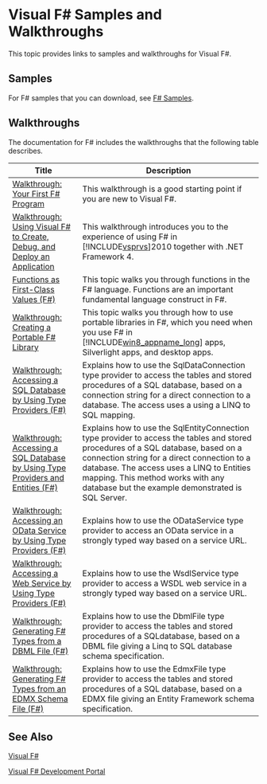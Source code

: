 # Visual F# Samples and Walkthroughs

This topic provides links to samples and walkthroughs for Visual F#.


## Samples
For F# samples that you can download, see [F# Samples](http://go.microsoft.com/fwlink/?LinkID=254878).


## Walkthroughs
The documentation for F# includes the walkthroughs that the following table describes.



|Title|Description|
|-----|-----------|
|[Walkthrough: Your First F&#35; Program](Walkthrough%3A+Your+First+F%23+Program.md)|This walkthrough is a good starting point if you are new to Visual F#.|
|[Walkthrough: Using Visual F&#35; to Create, Debug, and Deploy an Application](Walkthrough%3A+Using+Visual+F%23+to+Create%2C+Debug%2C+and+Deploy+an+Application.md)|This walkthrough introduces you to the experience of using F# in [!INCLUDE[vsprvs](../Token/vsprvs_md.md)]2010 together with .NET Framework 4.|
|[Functions as First-Class Values &#40;F&#35;&#41;](Functions+as+First-Class+Values+%28F%23%29.md)|This topic walks you through functions in the F# language. Functions are an important fundamental language construct in F#.|
|[Walkthrough: Creating a Portable F&#35; Library](Walkthrough%3A+Creating+a+Portable+F%23+Library.md)|This topic walks you through how to use portable libraries in F#, which you need when you use F# in [!INCLUDE[win8_appname_long](../Token/win8_appname_long_md.md)] apps, Silverlight apps, and desktop apps.|
|[Walkthrough: Accessing a SQL Database by Using Type Providers &#40;F&#35;&#41;](Walkthrough%3A+Accessing+a+SQL+Database+by+Using+Type+Providers+%28F%23%29.md)|Explains how to use the SqlDataConnection type provider to access the tables and stored procedures of a SQL database, based on a connection string for a direct connection to a database. The access uses a using a LINQ to SQL mapping.|
|[Walkthrough: Accessing a SQL Database by Using Type Providers and Entities &#40;F&#35;&#41;](Walkthrough%3A+Accessing+a+SQL+Database+by+Using+Type+Providers+and+Entities+%28F%23%29.md)|Explains how to use the SqlEntityConnection type provider to access the tables and stored procedures of a SQL database, based on a connection string for a direct connection to a database. The access uses a LINQ to Entities mapping. This method works with any database but the example demonstrated is SQL Server.|
|[Walkthrough: Accessing an OData Service by Using Type Providers &#40;F&#35;&#41;](Walkthrough%3A+Accessing+an+OData+Service+by+Using+Type+Providers+%28F%23%29.md)|Explains how to use the ODataService type provider to access an OData service in a strongly typed way based on a service URL.|
|[Walkthrough: Accessing a Web Service by Using Type Providers &#40;F&#35;&#41;](Walkthrough%3A+Accessing+a+Web+Service+by+Using+Type+Providers+%28F%23%29.md)|Explains how to use the WsdlService type provider to access a WSDL web service in a strongly typed way based on a service URL.|
|[Walkthrough: Generating F&#35; Types from a DBML File &#40;F&#35;&#41;](Walkthrough%3A+Generating+F%23+Types+from+a+DBML+File+%28F%23%29.md)|Explains how to use the DbmlFile type provider to access the tables and stored procedures of a SQLdatabase, based on a DBML file giving a Linq to SQL database schema specification.|
|[Walkthrough: Generating F&#35; Types from an EDMX Schema File &#40;F&#35;&#41;](Walkthrough%3A+Generating+F%23+Types+from+an+EDMX+Schema+File+%28F%23%29.md)|Explains how to use the EdmxFile type provider to access the tables and stored procedures of a SQL database, based on a EDMX file giving an Entity Framework schema specification.|

## See Also
[Visual F&#35;](Visual+F%23.md)

[Visual F&#35; Development Portal](Visual+F%23+Development+Portal.md)

